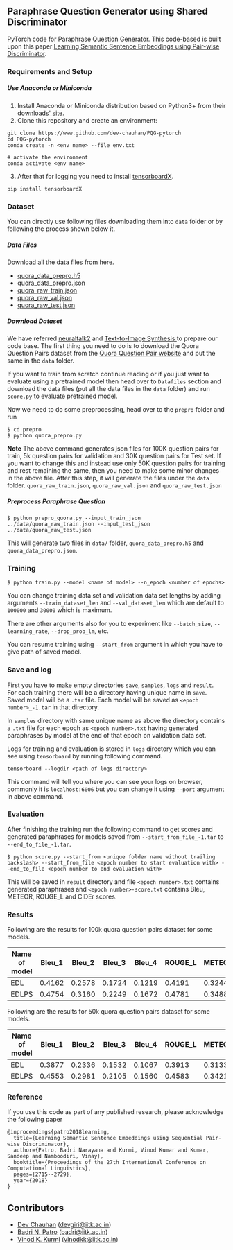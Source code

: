 ## Paraphrase Question Generator using Shared Discriminator

PyTorch code for Paraphrase Question Generator.  This code-based is built upon this paper [Learning Semantic Sentence Embeddings using Pair-wise Discriminator](https://www.aclweb.org/anthology/C18-1230.pdf).

### Requirements and Setup

##### Use Anaconda or Miniconda

1. Install Anaconda or Miniconda distribution based on Python3+ from their [downloads' site](https://conda.io/docs/user-guide/install/download.html).
2. Clone this repository and create an environment:

```
git clone https://www.github.com/dev-chauhan/PQG-pytorch
cd PQG-pytorch
conda create -n <env name> --file env.txt

# activate the environment
conda activate <env name>
```
3. After that for logging you need to install [tensorboardX](https://github.com/lanpa/tensorboardX).
```
pip install tensorboardX
```
### Dataset

You can directly use following files downloading them into `data` folder or by following the process shown below it.
##### Data Files
Download all the data files from here.
- [quora_data_prepro.h5](https://figshare.com/s/5463afb24cba05629cdf)
- [quora_data_prepro.json](https://figshare.com/s/5463afb24cba05629cdf)
- [quora_raw_train.json](https://figshare.com/s/5463afb24cba05629cdf)
- [quora_raw_val.json](https://figshare.com/s/5463afb24cba05629cdf)
- [quora_raw_test.json](https://figshare.com/s/5463afb24cba05629cdf)


##### Download Dataset
We have referred  [neuraltalk2](https://github.com/karpathy/neuraltalk2) and [Text-to-Image Synthesis ](https://github.com/reedscot/icml2016) to prepare our code base. The first thing you need to do is to download the Quora Question Pairs dataset from the [Quora Question Pair website](https://data.quora.com/First-Quora-Dataset-Release-Question-Pairs) and put the same in the `data` folder.

If you want to train from scratch continue reading or if you just want to evaluate using a pretrained model then head over to `Datafiles` section and download the data files (put all the data files in the `data` folder) and run `score.py` to evaluate pretrained model.

Now we need to do some preprocessing, head over to the `prepro` folder and run

```
$ cd prepro
$ python quora_prepro.py
```

**Note** The above command generates json files for 100K question pairs for train, 5k question pairs for validation and 30K question pairs for Test set.
If you want to change this and instead use only 50K question pairs for training and rest remaining the same, then you need to make some minor changes in the above file. After this step, it will generate the files under the `data` folder. `quora_raw_train.json`, `quora_raw_val.json` and `quora_raw_test.json`

##### Preprocess Paraphrase Question

```
$ python prepro_quora.py --input_train_json ../data/quora_raw_train.json --input_test_json ../data/quora_raw_test.json
```
This will generate two files in `data/` folder, `quora_data_prepro.h5` and `quora_data_prepro.json`.

### Training

```
$ python train.py --model <name of model> --n_epoch <number of epochs>
```

You can change training data set and validation data set lengths by adding arguments `--train_dataset_len` and `--val_dataset_len` which are default to `100000` and `30000` which is maximum.

There are other arguments also for you to experiment like `--batch_size`, `--learning_rate`, `--drop_prob_lm`, etc.

You can resume training using `--start_from` argument in which you have to give path of saved model.
### Save and log

First you have to make empty directories `save`, `samples`, `logs` and `result`.  
For each training there will be a directory having unique name in `save`. Saved model will be a `.tar` file. Each model will be saved as `<epoch number>_-1.tar` in that directory.

In `samples` directory with same unique name as above the directory contains a `.txt` file for each epoch as `<epoch number>.txt` having generated paraphrases by model at the end of that epoch on validation data set.

Logs for training and evaluation is stored in `logs` directory which you can see using `tensorboard` by running following command.
```
tensorboard --logdir <path of logs directory>
```
This command will tell you where you can see your logs on browser, commonly it is `localhost:6006` but you can change it using `--port` argument in above command.
### Evaluation

After finishing the training run the following command to get scores and generated paraphrases for models saved from `--start_from_file_-1.tar` to `--end_to_file_-1.tar`.
```
$ python score.py --start_from <unique folder name without trailing backslash> --start_from_file <epoch number to start evaluation with> --end_to_file <epoch number to end evaluation with>
```
This will be saved in `result` directory and file `<epoch number>.txt` contains generated paraphrases and `<epoch number>-score.txt` contains Bleu, METEOR, ROUGE_L and CIDEr scores.

### Results
Following are the results for 100k quora question pairs dataset for some models.

Name of model | Bleu_1 | Bleu_2 | Bleu_3 | Bleu_4 | ROUGE_L | METEOR | CIDEr |
---|--|--|--|--|--|--|--|
EDL|0.4162|0.2578|0.1724|0.1219|0.4191|0.3244|0.6189|
EDLPS|0.4754|0.3160|0.2249|0.1672|0.4781|0.3488|1.0949|

Following are the results for 50k quora question pairs dataset for some models.

Name of model | Bleu_1 | Bleu_2 | Bleu_3 | Bleu_4 | ROUGE_L | METEOR | CIDEr |
---|--|--|--|--|--|--|--|
EDL|0.3877|0.2336|0.1532|0.1067|0.3913|0.3133|0.4550|
EDLPS|0.4553|0.2981 |0.2105|0.1560|0.4583|0.3421|0.9690|


### Reference

If you use this code as part of any published research, please acknowledge the following paper

```
@inproceedings{patro2018learning,
  title={Learning Semantic Sentence Embeddings using Sequential Pair-wise Discriminator},
  author={Patro, Badri Narayana and Kurmi, Vinod Kumar and Kumar, Sandeep and Namboodiri, Vinay},
  booktitle={Proceedings of the 27th International Conference on Computational Linguistics},
  pages={2715--2729},
  year={2018}
}
```

## Contributors
* [Dev  Chauhan][1] (devgiri@iitk.ac.in)
* [Badri N. Patro][2] (badri@iitk.ac.in)
* [Vinod K. Kurmi][2] (vinodkk@iitk.ac.in)

[1]: https://github.com/dev-chauhan
[2]: https://github.com/badripatro
[3]: https://github.com/vinodkkurmi



